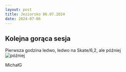 ```yaml
---
layout: post
title: Jeziorsko 06.07.2024
date: 2024-07-06
---
```


## Kolejna gorąca sesja  

Pierwsza godzina ledwo, ledwo na Skate/6,2, ale później  
![później](https://raw.githubusercontent.com/naspocie/blog/master/images/2024-07-06-Jeziorsko/IMG_0228.gif "później")  

MichałG